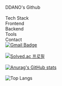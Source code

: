 DDANO's Github<br><br>
Tech Stack<br>
Frontend<br>
Backend<br>
Tools<br>
Contact<br>
[![Gmail Badge](https://img.shields.io/badge/Gmail-d14836?style=flat-square&logo=Gmail&logoColor=white&link=mailto:chanho052622@gmail.com)](mailto:chanho052622@gmail.com)<br><br>
[![Solved.ac 프로필](http://mazassumnida.wtf/api/v2/generate_badge?boj=chanho0526)](https://solved.ac/chanho0526)<br><br>
[![Anurag's GitHub stats](https://github-readme-stats.vercel.app/api?username=chanho99)](https://github.com/chanho99/github-readme-stats)<br><br>
![Top Langs](https://github-readme-stats.vercel.app/api/top-langs/?username=chanho99&layout=compact)

<!--
**chanho99/chanho99** is a ✨ _special_ ✨ repository because its `README.md` (this file) appears on your GitHub profile.

Here are some ideas to get you started:

- 🔭 I’m currently working on ...
- 🌱 I’m currently learning ...
- 👯 I’m looking to collaborate on ...
- 🤔 I’m looking for help with ...
- 💬 Ask me about ...
- 📫 How to reach me: ...
- 😄 Pronouns: ...
- ⚡ Fun fact: ...
-->
